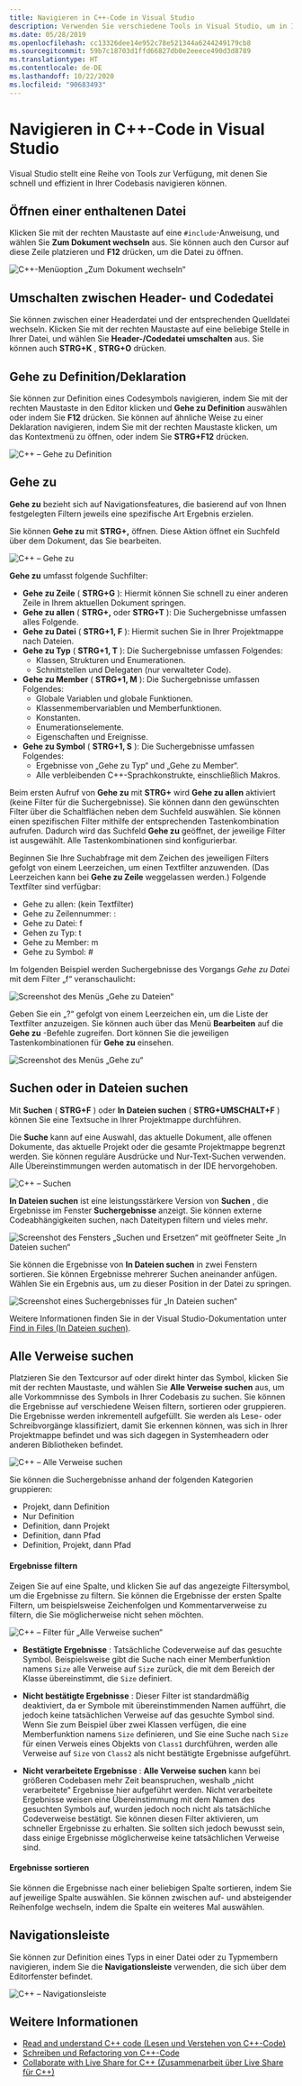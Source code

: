 ```yaml
---
title: Navigieren in C++-Code in Visual Studio
description: Verwenden Sie verschiedene Tools in Visual Studio, um in Ihrer C++-Codebasis zu navigieren.
ms.date: 05/28/2019
ms.openlocfilehash: cc13326dee14e952c78e521344a6244249179cb8
ms.sourcegitcommit: 59b7c18703d1ffd66827db0e2eeece490d3d8789
ms.translationtype: HT
ms.contentlocale: de-DE
ms.lasthandoff: 10/22/2020
ms.locfileid: "90683493"
---
```

# <a name="navigate-c-code-in-visual-studio"></a>Navigieren in C++-Code in Visual Studio

Visual Studio stellt eine Reihe von Tools zur Verfügung, mit denen Sie schnell und effizient in Ihrer Codebasis navigieren können.

## <a name="open-an-included-file"></a>Öffnen einer enthaltenen Datei

Klicken Sie mit der rechten Maustaste auf eine `#include`-Anweisung, und wählen Sie **Zum Dokument wechseln** aus. Sie können auch den Cursor auf diese Zeile platzieren und **F12** drücken, um die Datei zu öffnen.

![C&#43;&#43;-Menüoption „Zum Dokument wechseln“](../ide/media/go-to-document.png "Zum Dokument wechseln")

## <a name="toggle-headercode-file"></a>Umschalten zwischen Header- und Codedatei

Sie können zwischen einer Headerdatei und der entsprechenden Quelldatei wechseln. Klicken Sie mit der rechten Maustaste auf eine beliebige Stelle in Ihrer Datei, und wählen Sie **Header-/Codedatei umschalten** aus. Sie können auch **STRG+K** , **STRG+O** drücken.

## <a name="go-to-definitiondeclaration"></a>Gehe zu Definition/Deklaration

Sie können zur Definition eines Codesymbols navigieren, indem Sie mit der rechten Maustaste in den Editor klicken und **Gehe zu Definition** auswählen oder indem Sie **F12** drücken. Sie können auf ähnliche Weise zu einer Deklaration navigieren, indem Sie mit der rechten Maustaste klicken, um das Kontextmenü zu öffnen, oder indem Sie **STRG+F12** drücken.

![C&#43;&#43; – Gehe zu Definition](../ide/media/go-to-def.png "Gehe zu Definition")

## <a name="go-to"></a>Gehe zu

**Gehe zu** bezieht sich auf Navigationsfeatures, die basierend auf von Ihnen festgelegten Filtern jeweils eine spezifische Art Ergebnis erzielen.

Sie können **Gehe zu** mit **STRG+,** öffnen. Diese Aktion öffnet ein Suchfeld über dem Dokument, das Sie bearbeiten.

![C&#43;&#43; – Gehe zu](../ide/media/go-to-cpp.png "Gehe zu")

**Gehe zu** umfasst folgende Suchfilter:

- **Gehe zu Zeile** ( **STRG+G** ): Hiermit können Sie schnell zu einer anderen Zeile in Ihrem aktuellen Dokument springen.
- **Gehe zu allen** ( **STRG+,** oder **STRG+T** ): Die Suchergebnisse umfassen alles Folgende.
- **Gehe zu Datei** ( **STRG+1, F** ): Hiermit suchen Sie in Ihrer Projektmappe nach Dateien.
- **Gehe zu Typ** ( **STRG+1, T** ): Die Suchergebnisse umfassen Folgendes:
  - Klassen, Strukturen und Enumerationen.
  - Schnittstellen und Delegaten (nur verwalteter Code).
- **Gehe zu Member** ( **STRG+1, M** ): Die Suchergebnisse umfassen Folgendes:
  - Globale Variablen und globale Funktionen.
  - Klassenmembervariablen und Memberfunktionen.
  - Konstanten.
  - Enumerationselemente.
  - Eigenschaften und Ereignisse.
- **Gehe zu Symbol** ( **STRG+1, S** ): Die Suchergebnisse umfassen Folgendes:
  - Ergebnisse von „Gehe zu Typ“ und „Gehe zu Member“.
  - Alle verbleibenden C++-Sprachkonstrukte, einschließlich Makros.

Beim ersten Aufruf von **Gehe zu** mit **STRG+** wird **Gehe zu allen** aktiviert (keine Filter für die Suchergebnisse). Sie können dann den gewünschten Filter über die Schaltflächen neben dem Suchfeld auswählen. Sie können einen spezifischen Filter mithilfe der entsprechenden Tastenkombination aufrufen. Dadurch wird das Suchfeld **Gehe zu** geöffnet, der jeweilige Filter ist ausgewählt. Alle Tastenkombinationen sind konfigurierbar.

Beginnen Sie Ihre Suchabfrage mit dem Zeichen des jeweiligen Filters gefolgt von einem Leerzeichen, um einen Textfilter anzuwenden. (Das Leerzeichen kann bei **Gehe zu Zeile** weggelassen werden.) Folgende Textfilter sind verfügbar:

- Gehe zu allen: (kein Textfilter)
- Gehe zu Zeilennummer: :
- Gehe zu Datei: f
- Gehen zu Typ: t
- Gehe zu Member: m
- Gehe zu Symbol: #

Im folgenden Beispiel werden Suchergebnisse des Vorgangs *Gehe zu Datei* mit dem Filter „f“ veranschaulicht:

![Screenshot des Menüs „Gehe zu Dateien“](../ide/media/vs2017-go-to-results.png "Menü „Gehe zu“")

Geben Sie ein „?“ gefolgt von einem Leerzeichen ein, um die Liste der Textfilter anzuzeigen. Sie können auch über das Menü **Bearbeiten** auf die **Gehe zu** -Befehle zugreifen. Dort können Sie die jeweiligen Tastenkombinationen für **Gehe zu** einsehen.

![Screenshot des Menüs „Gehe zu“](../ide/media/go-to-menu-cpp.png "Menü „Gehe zu“")

## <a name="find-or-find-in-files"></a>Suchen oder in Dateien suchen

Mit **Suchen** ( **STRG+F** ) oder **In Dateien suchen** ( **STRG+UMSCHALT+F** ) können Sie eine Textsuche in Ihrer Projektmappe durchführen.

Die **Suche** kann auf eine Auswahl, das aktuelle Dokument, alle offenen Dokumente, das aktuelle Projekt oder die gesamte Projektmappe begrenzt werden. Sie können reguläre Ausdrücke und Nur-Text-Suchen verwenden. Alle Übereinstimmungen werden automatisch in der IDE hervorgehoben.

![C&#43;&#43; – Suchen](../ide/media/find-cpp.png "Suchen")

**In Dateien suchen** ist eine leistungsstärkere Version von **Suchen** , die Ergebnisse im Fenster **Suchergebnisse** anzeigt. Sie können externe Codeabhängigkeiten suchen, nach Dateitypen filtern und vieles mehr.

![Screenshot des Fensters „Suchen und Ersetzen“ mit geöffneter Seite „In Dateien suchen“](../ide/media/find-in-files-cpp.png "Suchen in Dateien")

Sie können die Ergebnisse von **In Dateien suchen** in zwei Fenstern sortieren. Sie können Ergebnisse mehrerer Suchen aneinander anfügen. Wählen Sie ein Ergebnis aus, um zu dieser Position in der Datei zu springen.

![Screenshot eines Suchergebnisses für „In Dateien suchen“](../ide/media/vs2017-find-in-files-results.png "In Dateien suchen")

Weitere Informationen finden Sie in der Visual Studio-Dokumentation unter [Find in Files (In Dateien suchen)](/visualstudio/ide/find-in-files).

## <a name="find-all-references"></a>Alle Verweise suchen

Platzieren Sie den Textcursor auf oder direkt hinter das Symbol, klicken Sie mit der rechten Maustaste, und wählen Sie **Alle Verweise suchen** aus, um alle Vorkommnisse des Symbols in Ihrer Codebasis zu suchen. Sie können die Ergebnisse auf verschiedene Weisen filtern, sortieren oder gruppieren. Die Ergebnisse werden inkrementell aufgefüllt. Sie werden als Lese- oder Schreibvorgänge klassifiziert, damit Sie erkennen können, was sich in Ihrer Projektmappe befindet und was sich dagegen in Systemheadern oder anderen Bibliotheken befindet.

![C&#43;&#43; – Alle Verweise suchen](../ide/media/find-all-references-results-cpp.png "Alle Verweise suchen")

Sie können die Suchergebnisse anhand der folgenden Kategorien gruppieren:

- Projekt, dann Definition
- Nur Definition
- Definition, dann Projekt
- Definition, dann Pfad
- Definition, Projekt, dann Pfad

#### <a name="filter-results"></a>Ergebnisse filtern

Zeigen Sie auf eine Spalte, und klicken Sie auf das angezeigte Filtersymbol, um die Ergebnisse zu filtern. Sie können die Ergebnisse der ersten Spalte Filtern, um beispielsweise Zeichenfolgen und Kommentarverweise zu filtern, die Sie möglicherweise nicht sehen möchten.

![C&#43;&#43; – Filter für „Alle Verweise suchen“](../ide/media/find-all-references-filters-cpp.png "Filter für „Alle Verweise suchen“")

- **Bestätigte Ergebnisse** : Tatsächliche Codeverweise auf das gesuchte Symbol. Beispielsweise gibt die Suche nach einer Memberfunktion namens `Size` alle Verweise auf `Size` zurück, die mit dem Bereich der Klasse übereinstimmt, die `Size` definiert.

- **Nicht bestätigte Ergebnisse** : Dieser Filter ist standardmäßig deaktiviert, da er Symbole mit übereinstimmenden Namen aufführt, die jedoch keine tatsächlichen Verweise auf das gesuchte Symbol sind. Wenn Sie zum Beispiel über zwei Klassen verfügen, die eine Memberfunktion namens `Size` definieren, und Sie eine Suche nach `Size` für einen Verweis eines Objekts von `Class1` durchführen, werden alle Verweise auf `Size` von `Class2` als nicht bestätigte Ergebnisse aufgeführt.

- **Nicht verarbeitete Ergebnisse** : **Alle Verweise suchen** kann bei größeren Codebasen mehr Zeit beanspruchen, weshalb „nicht verarbeitete“ Ergebnisse hier aufgeführt werden. Nicht verarbeitete Ergebnisse weisen eine Übereinstimmung mit dem Namen des gesuchten Symbols auf, wurden jedoch noch nicht als tatsächliche Codeverweise bestätigt. Sie können diesen Filter aktivieren, um schneller Ergebnisse zu erhalten. Sie sollten sich jedoch bewusst sein, dass einige Ergebnisse möglicherweise keine tatsächlichen Verweise sind.

#### <a name="sort-results"></a>Ergebnisse sortieren

Sie können die Ergebnisse nach einer beliebigen Spalte sortieren, indem Sie auf jeweilige Spalte auswählen. Sie können zwischen auf- und absteigender Reihenfolge wechseln, indem die Spalte ein weiteres Mal auswählen.

## <a name="navigation-bar"></a>Navigationsleiste

Sie können zur Definition eines Typs in einer Datei oder zu Typmembern navigieren, indem Sie die **Navigationsleiste** verwenden, die sich über dem Editorfenster befindet.

![C&#43;&#43; – Navigationsleiste](../ide/media/navbar-cpp.png "Navigationsleiste")

## <a name="see-also"></a>Weitere Informationen

- [Read and understand C++ code (Lesen und Verstehen von C++-Code)](read-and-understand-code-cpp.md)</br>
- [Schreiben und Refactoring von C++-Code](read-and-understand-code-cpp.md)</br>
- [Collaborate with Live Share for C++ (Zusammenarbeit über Live Share für C++)](live-share-cpp.md)
